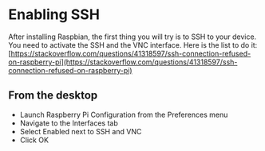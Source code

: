 # Enabling SSH
After installing Raspbian, the first thing you will try is to SSH to your device. You need to activate the SSH and the VNC interface. 
Here is the list to do it: [https://stackoverflow.com/questions/41318597/ssh-connection-refused-on-raspberry-pi](https://stackoverflow.com/questions/41318597/ssh-connection-refused-on-raspberry-pi)

## From the desktop

* Launch Raspberry Pi Configuration from the Preferences menu
* Navigate to the Interfaces tab
* Select Enabled next to SSH and VNC
* Click OK
